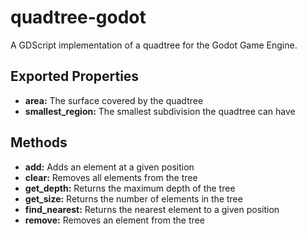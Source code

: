 # quadtree-godot
A GDScript implementation of a quadtree for the Godot Game Engine.
## Exported Properties
- **area:** The surface covered by the quadtree
- **smallest_region:** The smallest subdivision the quadtree can have
## Methods
- **add:** Adds an element at a given position
- **clear:** Removes all elements from the tree
- **get_depth:** Returns the maximum depth of the tree
- **get_size:** Returns the number of elements in the tree
- **find_nearest:** Returns the nearest element to a given position
- **remove:** Removes an element from the tree
